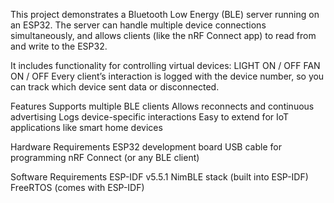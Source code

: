 This project demonstrates a Bluetooth Low Energy (BLE) server running on an ESP32. The server can handle multiple device connections simultaneously, and allows clients (like the nRF Connect app) to read from and write to the ESP32.

It includes functionality for controlling virtual devices:
LIGHT ON / OFF
FAN ON / OFF
Every client’s interaction is logged with the device number, so you can track which device sent data or disconnected.

Features
Supports multiple BLE clients
Allows reconnects and continuous advertising
Logs device-specific interactions
Easy to extend for IoT applications like smart home devices

Hardware Requirements
ESP32 development board
USB cable for programming
nRF Connect (or any BLE client)

Software Requirements
ESP-IDF v5.5.1
NimBLE stack (built into ESP-IDF)
FreeRTOS (comes with ESP-IDF)
